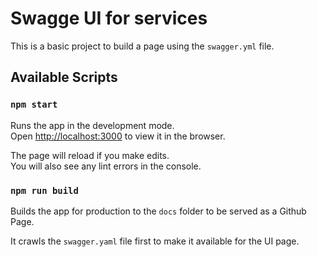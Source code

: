 # Swagge UI for services

This is a basic project to build a page using the `swagger.yml` file.

## Available Scripts

### `npm start`

Runs the app in the development mode.\
Open [http://localhost:3000](http://localhost:3000) to view it in the browser.

The page will reload if you make edits.\
You will also see any lint errors in the console.

### `npm run build`

Builds the app for production to the `docs` folder to be served as a Github Page.

It crawls the `swagger.yaml` file first to make it available for the UI page.
